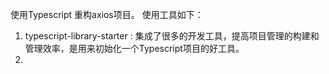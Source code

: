 使用Typescript 重构axios项目。
使用工具如下：
1. typescript-library-starter : 集成了很多的开发工具，提高项目管理的构建和管理效率，是用来初始化一个Typescript项目的好工具。
2. 